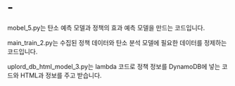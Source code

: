 # -
mobel_5.py는 탄소 예측 모델과 정책의 효과 예측 모델을 만드는 코드입니다.

main_train_2.py는 수집된 정책 데이터와 탄소 분석 모델에 필요한 데이터를 정제하는 코드입니다.

uplord_db_html_model_3.py는 lambda 코드로 정책 정보를 DynamoDB에 넣는 코드와 HTML과 정보를 주고 받습니다.
